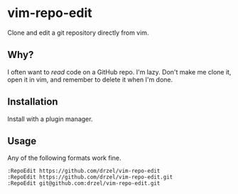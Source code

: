 # vim-repo-edit

Clone and edit a git repository directly from vim.


## Why?

I often want to _read_ code on a GitHub repo. I'm lazy. Don't make me clone it, open it in vim, and remember to delete it when I'm done.


## Installation

Install with a plugin manager.


## Usage

Any of the following formats work fine.

```
:RepoEdit https://github.com/drzel/vim-repo-edit
:RepoEdit https://github.com/drzel/vim-repo-edit.git
:RepoEdit git@github.com:drzel/vim-repo-edit.git
```
